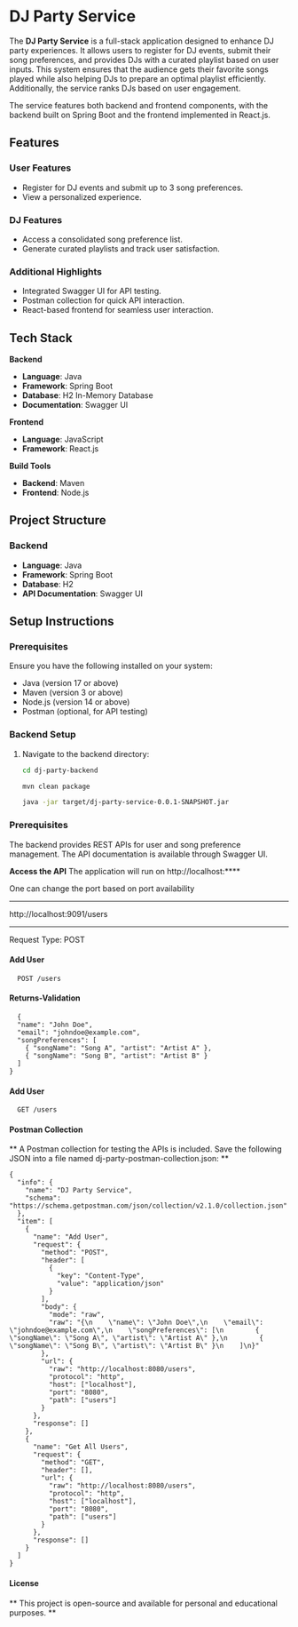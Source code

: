 # DJ Party Service

The **DJ Party Service** is a full-stack application designed to enhance DJ party experiences. It allows users to register for DJ events, submit their song preferences, and provides DJs with a curated playlist based on user inputs. This system ensures that the audience gets their favorite songs played while also helping DJs to prepare an optimal playlist efficiently. Additionally, the service ranks DJs based on user engagement.

The service features both backend and frontend components, with the backend built on Spring Boot and the frontend implemented in React.js.

## Features

### User Features
- Register for DJ events and submit up to 3 song preferences.
- View a personalized experience.

### DJ Features
- Access a consolidated song preference list.
- Generate curated playlists and track user satisfaction.

### Additional Highlights
- Integrated Swagger UI for API testing.
- Postman collection for quick API interaction.
- React-based frontend for seamless user interaction.

## Tech Stack

**Backend**  
- **Language**: Java  
- **Framework**: Spring Boot  
- **Database**: H2 In-Memory Database  
- **Documentation**: Swagger UI  

**Frontend**  
- **Language**: JavaScript  
- **Framework**: React.js  

**Build Tools**  
- **Backend**: Maven  
- **Frontend**: Node.js  

## Project Structure

### Backend
- **Language**: Java  
- **Framework**: Spring Boot  
- **Database**: H2  
- **API Documentation**: Swagger UI  

## Setup Instructions

### Prerequisites
Ensure you have the following installed on your system:
- Java (version 17 or above)
- Maven (version 3 or above)
- Node.js (version 14 or above)
- Postman (optional, for API testing)

### Backend Setup
1. Navigate to the backend directory:
   ```bash
   cd dj-party-backend

   mvn clean package

   java -jar target/dj-party-service-0.0.1-SNAPSHOT.jar

### Prerequisites
The backend provides REST APIs for user and song preference management. 
The API documentation is available through Swagger UI.

**Access the API**
The application will run on http://localhost:****

One can change the port based on port availability
****
http://localhost:9091/users
****
Request Type: POST

#### Add User

```http://localhost:****/users
  POST /users
```

#### Returns-Validation

```http
  {
  "name": "John Doe",
  "email": "johndoe@example.com",
  "songPreferences": [
    { "songName": "Song A", "artist": "Artist A" },
    { "songName": "Song B", "artist": "Artist B" }
  ]
}
```
#### Add User

```http://localhost:****/users
  GET /users
```

#### Postman Collection
** A Postman collection for testing the APIs is included. 
Save the following JSON into a file named dj-party-postman-collection.json: **

```http
{
  "info": {
    "name": "DJ Party Service",
    "schema": "https://schema.getpostman.com/json/collection/v2.1.0/collection.json"
  },
  "item": [
    {
      "name": "Add User",
      "request": {
        "method": "POST",
        "header": [
          {
            "key": "Content-Type",
            "value": "application/json"
          }
        ],
        "body": {
          "mode": "raw",
          "raw": "{\n    \"name\": \"John Doe\",\n    \"email\": \"johndoe@example.com\",\n    \"songPreferences\": [\n        { \"songName\": \"Song A\", \"artist\": \"Artist A\" },\n        { \"songName\": \"Song B\", \"artist\": \"Artist B\" }\n    ]\n}"
        },
        "url": {
          "raw": "http://localhost:8080/users",
          "protocol": "http",
          "host": ["localhost"],
          "port": "8080",
          "path": ["users"]
        }
      },
      "response": []
    },
    {
      "name": "Get All Users",
      "request": {
        "method": "GET",
        "header": [],
        "url": {
          "raw": "http://localhost:8080/users",
          "protocol": "http",
          "host": ["localhost"],
          "port": "8080",
          "path": ["users"]
        }
      },
      "response": []
    }
  ]
}
```

#### License

** This project is open-source and available for personal and educational purposes. **
